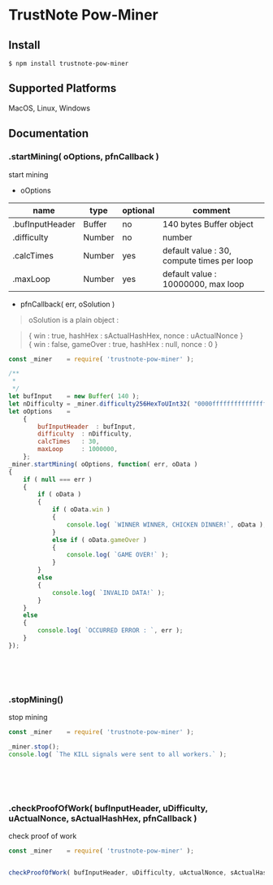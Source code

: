# TrustNote Pow-Miner 

## Install
```
$ npm install trustnote-pow-miner
```


## Supported Platforms

MacOS, Linux, Windows


## Documentation

### .startMining( oOptions, pfnCallback )
start mining

* oOptions

| name | type | optional | comment |
|--- | --- | --- | --- |
| .bufInputHeader | Buffer | no | 140 bytes Buffer object |
| .difficulty | Number | no | number |
| .calcTimes | Number | yes | default value : 30, compute times per loop |
| .maxLoop | Number | yes | default value : 10000000, max loop |

 * pfnCallback( err, oSolution )

> oSolution is a plain object :

> { win : true, hashHex : sActualHashHex, nonce : uActualNonce } <br />
> { win : false, gameOver : true, hashHex : null, nonce : 0 } 


```js
const _miner	= require( 'trustnote-pow-miner' );

/**
 *	
 */
let bufInput	= new Buffer( 140 );
let nDifficulty	= _miner.difficulty256HexToUInt32( "0000ffffffffffffffffffffffffffffffffffffffffffffffffffffffffffff" );
let oOptions	=
	{
		bufInputHeader	: bufInput,
		difficulty	: nDifficulty,
		calcTimes	: 30,
		maxLoop		: 1000000,
	};
_miner.startMining( oOptions, function( err, oData )
{
	if ( null === err )
	{
		if ( oData )
		{
			if ( oData.win )
			{
				console.log( `WINNER WINNER, CHICKEN DINNER!`, oData );
			}
			else if ( oData.gameOver )
			{
				console.log( `GAME OVER!` );
			}
		}
		else
		{
			console.log( `INVALID DATA!` );
		}
	}
	else
	{
		console.log( `OCCURRED ERROR : `, err );
	}
});

```
<br />
<br />
<br />



### .stopMining()

stop mining


```js
const _miner	= require( 'trustnote-pow-miner' );

_miner.stop();
console.log( `The KILL signals were sent to all workers.` );
```
<br />
<br />
<br />


### .checkProofOfWork( bufInputHeader, uDifficulty, uActualNonce, sActualHashHex, pfnCallback )
check proof of work









```js
const _miner	= require( 'trustnote-pow-miner' );


checkProofOfWork( bufInputHeader, uDifficulty, uActualNonce, sActualHashHex, pfnCallback )

```